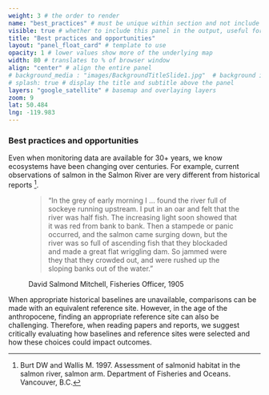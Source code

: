 ```yaml
---
weight: 3 # the order to render
name: "best_practices" # must be unique within section and not include special characters
visible: true # whether to include this panel in the output, useful for testing
title: "Best practices and opportunities"
layout: "panel_float_card" # template to use
opacity: 1 # lower values show more of the underlying map
width: 80 # translates to % of browser window
align: "center" # align the entire panel
# background_media : "images/BackgroundTitleSlide1.jpg"  # background image rendered behind the panel, covering map
# splash: true # display the title and subtitle above the panel
layers: "google_satellite" # basemap and overlaying layers
zoom: 9
lat: 50.484
lng: -119.983
---
```

### Best practices and opportunities

Even when monitoring data are available for 30+ years, we know ecosystems have been changing over centuries. For example, current observations of salmon in the Salmon River are very different from historical reports [^1].

<figure>
  <blockquote class="blockquote">
    <p>“In the grey of early morning I … found the river full of sockeye running upstream. I put in an oar and felt that the river was half fish. The increasing light soon showed that it was red from bank to bank. Then a stampede or panic occurred, and the salmon came surging down, but the river was so full of ascending fish that they blockaded and made a great flat wriggling dam. So jammed were they that they crowded out, and were rushed up the sloping banks out of the water.”</p>
  </blockquote>
  <figcaption class="blockquote-footer">
    David Salmond Mitchell, Fisheries Officer, 1905
  </figcaption>
</figure>

<!-- “In the grey of early morning I … found the river full of sockeye running upstream. I put in an oar and felt that the river was half fish. The increasing light soon showed that it was red from bank to bank. Then a stampede or panic occurred, and the salmon came surging down, but the river was so full of ascending fish that they blockaded and made a great flat wriggling dam. So jammed were they that they crowded out, and were rushed up the sloping banks out of the water.” -David Salmond Mitchell, fisheries officer 1905

Source for quote: Burt DW and Wallis M. 1997. Assessment of salmonid habitat in the salmon river, salmon arm. Department of Fisheries and Oceans. Vancouver, B.C. -->

When appropriate historical baselines are unavailable, comparisons can be made with an equivalent reference site. However, in the age of the anthropocene, finding an appropriate reference site can also be challenging. Therefore, when reading papers and reports, we suggest critically evaluating how baselines and reference sites were selected and how these choices could impact outcomes.

<!--- Use shapefiles in /data/challenge_2d , also see plotly_baselines.R or http://dev.xylemgeo.com --->

[^1]:   Burt DW and Wallis M. 1997. Assessment of salmonid habitat in the salmon river, salmon arm. Department of Fisheries and Oceans. Vancouver, B.C. 

